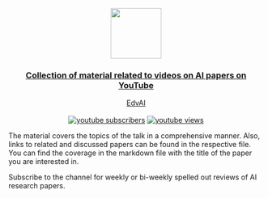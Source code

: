 <p align="center">
  <a href="https://www.youtube.com/channel/UCbXxOE3VuZ2YgIXf6lTG4Qw"/>
  <img src="https://i.imgur.com/0QRyKo9.png" width="100px"/>
  <h3 align="center">Collection of material related to videos on AI papers on YouTube</h3>

  <p align="center">
    EdvAI
    <br />
    <br />
    <a href="https://www.youtube.com/channel/UCbXxOE3VuZ2YgIXf6lTG4Qw?sub_confirmation=1">
      <img alt="youtube subscribers" title="Subscribe to my YouTube channel" src="https://freshidea.com/jonah/youtube-api/subscribers-badge.php?label=Subscribers&style=for-the-badge&color=red&labelColor=ce4630"/></a> 
    <a href="https://www.youtube.com/channel/UCbXxOE3VuZ2YgIXf6lTG4Qw">
      <img alt="youtube views" title="YouTube views" src="https://freshidea.com/jonah/youtube-api/view-count-badge.php?label=View+Count&style=for-the-badge&color=blue&labelColor=0b689d"/></a>
  </p>
</p>


The material covers the topics of the talk in a comprehensive manner. Also, links to related and discussed papers can be found in the respective file. You can find the coverage in the markdown file with the title of the paper you are interested in.  

  
Subscribe to the channel for weekly or bi-weekly spelled out reviews of AI research papers.
